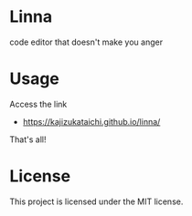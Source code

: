 # Linna
code editor that doesn't make you anger

# Usage
Access the link
- https://kajizukataichi.github.io/linna/

That's all!

# License
This project is licensed under the MIT license.
